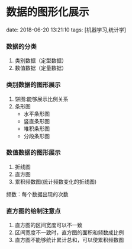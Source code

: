 # 数据的图形化展示

date: 2018-06-20 13:21:10
tags: [机器学习,统计学]

### 数据的分类
1. 类别数据（定型数据） 
2. 数值数据（定量数据）

### 类别数据的图形展示

1. 饼图:能够展示比例关系
2. 条形图
	- 水平条形图 
	- 竖直条形图
	- 堆积条形图
	- 分段条形图

### 数值数据的图形展示

1. 折线图
2. 直方图
3. 累积频数图(统计频数变化的折线图)

频数：每个数据出现的次数

### 直方图的绘制注意点

1. 直方图的区间宽度可以不一致
2. 区间宽度不一致时，直方图的面积和频数成比例
3. 直方图不能够统计累计总和，可以使累积频数图